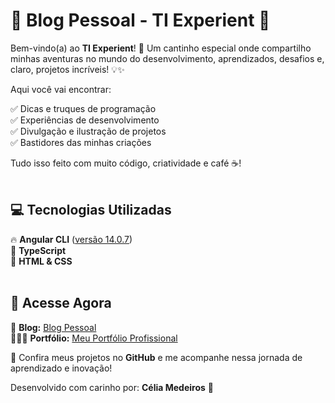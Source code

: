 # 🌟 Blog Pessoal - TI Experient 🚀  

Bem-vindo(a) ao **TI Experient**! 🎉 Um cantinho especial onde compartilho minhas aventuras no mundo do desenvolvimento, aprendizados, desafios e, claro, projetos incríveis! 💡✨  

Aqui você vai encontrar:  

✅ Dicas e truques de programação  
✅ Experiências de desenvolvimento  
✅ Divulgação e ilustração de projetos  
✅ Bastidores das minhas criações  

Tudo isso feito com muito código, criatividade e café ☕!
<br><br> 

## 💻 Tecnologias Utilizadas  

🔥 **Angular CLI** ([versão 14.0.7](https://github.com/angular/angular-cli))  
🚀 **TypeScript**  
🎨 **HTML & CSS**  
<br>

## 🔗 Acesse Agora  

📢 **Blog:** [Blog Pessoal](https://tiexperient-blog.netlify.app/)  
👩🏼‍💻 **Portfólio:** [Meu Portfólio Profissional](https://ti-experient.netlify.app/)


📌 Confira meus projetos no **GitHub** e me acompanhe nessa jornada de aprendizado e inovação!  

Desenvolvido com carinho por: **Célia Medeiros** 💛  
